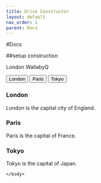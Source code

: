 ```yaml
---
title: Drive Constructor
layout: default
nav_order: 1
parent: Docs
---
```


#Docs

##setup construction

London WallabyQ

<html lang="en-us">
    <head>
      <link rel="stylesheet" type="text/css" href="../assets/custom.css">
    </head>
    <body>
<script src="../assets/tabs.js"></script>

<!-- Tab links -->
<div class="tab">
  <button class="tablinks" onclick="openCity(event, 'London')" id="defaultOpen">London</button>
  <button class="tablinks" onclick="openCity(event, 'Paris')">Paris</button>
  <button class="tablinks" onclick="openCity(event, 'Tokyo')">Tokyo</button>
</div>

<!-- Tab content -->
<div id="London" class="tabcontent">
  <h3>London</h3>
  <p>London is the capital city of England.</p>
</div>

<div id="Paris" class="tabcontent">
  <h3>Paris</h3>
  <p>Paris is the capital of France.</p>
</div>

<div id="Tokyo" class="tabcontent">
  <h3>Tokyo</h3>
  <p>Tokyo is the capital of Japan.</p>
</div>

<script src="../assets/tabs.js"></script>

    </body>
</html>
